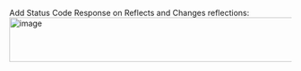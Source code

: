 Add Status Code Response on Reflects and Changes reflections:
<img width="638" height="80" alt="image" src="https://github.com/user-attachments/assets/0385ca92-0ba0-4d1b-bfb3-dd042f99e68f" />
